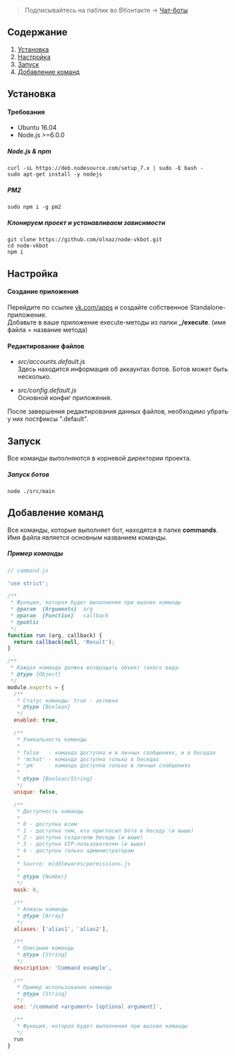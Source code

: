 > Подписывайтесь на паблик во ВКонтакте →
> [Чат-боты](https://vk.com/botsforchats)

## Содержание
1. [Установка](#Установка)
2. [Настройка](#Настройка)
3. [Запуск](#Запуск)
4. [Добавление команд](#Добавление-команд)

## Установка
#### Требования
* Ubuntu 16.04
* Node.js >=6.0.0

##### Node.js & npm
```
curl -sL https://deb.nodesource.com/setup_7.x | sudo -E bash -
sudo apt-get install -y nodejs
```

##### PM2
```
sudo npm i -g pm2
```

##### Клонируем проект и устанавливаем зависимости
```
git clone https://github.com/olnaz/node-vkbot.git
cd node-vkbot
npm i
```

## Настройка
#### Создание приложения
Перейдите по ссылке [vk.com/apps](https://vk.com/apps?act=manage) и создайте собственное Standalone-приложение.  
Добавьте в ваше приложение execute-методы из папки **_/execute**. (имя файла = название метода)  

#### Редактирование файлов
* _src/accounts.default.js_  
Здесь находится информация об аккаунтах ботов. Ботов может быть несколько.

* _src/config.default.js_  
Основной конфиг приложения.

После завершения редактирования данных файлов, необходимо убрать у них постфиксы ".default".

## Запуск
Все команды выполняются в корневой директории проекта.  

##### Запуск ботов
```
node ./src/main
```

## Добавление команд
Все команды, которые выполняет бот, находятся в папке **commands**. Имя файла является основным названием команды. 

##### Пример команды
```javascript
// command.js

'use strict';

/**
 * Функция, которая будет выполнения при вызове команды
 * @param  {Arguments}  arg
 * @param  {Function}   callback
 * @public
 */
function run (arg, callback) {
  return callback(null, 'Result');
}

/**
 * Каждая команда должна возвращать объект такого вида.
 * @type {Object}
 */
module.exports = {
  /**
   * Статус команды: true - активна
   * @type {Boolean}
   */
  enabled: true, 

  /**
   * Уникальность команды
   *
   * false   - команда доступна и в личных сообщениях, и в беседах
   * 'mchat' - команда доступна только в беседах
   * 'pm'    - команда доступна только в личных сообщениях
   * 
   * @type {Boolean/String}
   */
  unique: false, 

  /**
   * Доступность команды
   *
   * 0 - доступна всем
   * 1 - доступна тем, кто пригласил бота в беседу (и выше)
   * 2 - доступна создателю беседы (и выше)
   * 3 - доступна VIP-пользователям (и выше)
   * 4 - доступна только администраторам
   *
   * Source: middlewares/permissions.js
   * 
   * @type {Number}
   */
  mask: 0, 

  /**
   * Алиасы команды
   * @type {Array}
   */
  aliases: ['alias1', 'alias2'], 

  /**
   * Описание команды
   * @type {String}
   */
  description: 'Command example', 

  /**
   * Пример использования команды
   * @type {String}
   */
  use: '/command <argument> [optional argument]', 

  /**
   * Функция, которая будет выполнения при вызове команды
   */
  run
}
```

